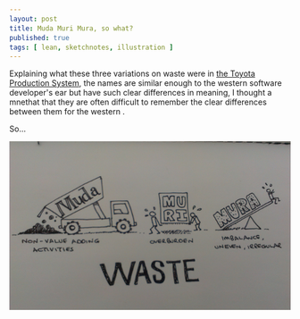 ```yaml
---
layout: post
title: Muda Muri Mura, so what?
published: true
tags: [ lean, sketchnotes, illustration ]
---
```


Explaining what these three variations on waste were in [the Toyota Production System](http://en.wikipedia.org/wiki/Toyota_Production_System), 
the names are similar enough to the western software developer's ear but have 
such clear differences in meaning, I thought a mnethat that they are often difficult to remember the 
clear differences between them for the western .

So...

<img src="/img/posts/muda-muri-mura-so-what/muda-muri-mura-so-what-lofi.png" class="img-responsive" alt="sketchnote" /> 
